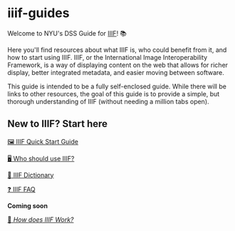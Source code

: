 # iiif-guides

Welcome to NYU's DSS Guide for [IIIF](https://iiif.io)! 📚

Here you'll find resources about what IIIF is, who could benefit from it, and how to start using IIIF. IIIF, or the International Image Interoperability Framework, is a way of displaying content on the web that allows for richer display, better integrated metadata, and easier moving between software.

This guide is intended to be a fully self-enclosed guide. While there will be links to other resources, the goal of this guide is to provide a simple, but thorough understanding of IIIF (without needing a million tabs open).

## New to IIIF? Start here

[🖼️ IIIF Quick Start Guide](/IIIF%20Quick%20Start%20Guide.md)

[🖥️ Who should use IIIF?](/Who%20should%20use%20IIIF?.md)

[📓 IIIF Dictionary](/IIIF%20Dictionary.md)

[❓ IIIF FAQ](/IIIF%20FAQ.md)

**Coming soon**

[🔎 _How does IIIF Work?_](/How%20does%20IIIF%20Work?.md)
